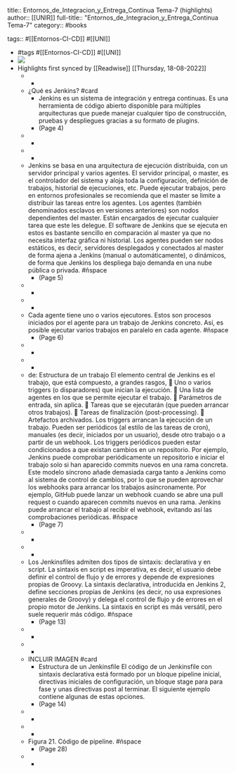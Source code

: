title:: Entornos_de_Integracion_y_Entrega_Continua Tema-7 (highlights)
author:: [[UNIR]]
full-title:: "Entornos_de_Integracion_y_Entrega_Continua Tema-7"
category:: #books

tags:: #[[Entornos-CI-CD]] #[[UNI]]

- #tags #[[Entornos-CI-CD]] #[[UNI]]
- ![](https://readwise-assets.s3.amazonaws.com/media/uploaded_book_covers/profile_22942/5360dc73-d287-4d6f-8309-e6ddfbb2ce3e.jpg)
- Highlights first synced by [[Readwise]] [[Thursday, 18-08-2022]]
	- -
	- ¿Qué es Jenkins? #card
		- Jenkins es un sistema de integración y entrega continuas. Es una herramienta de código abierto disponible para múltiples arquitecturas que puede manejar cualquier tipo  de  construcción,  pruebas  y  despliegues  gracias  a  su  formato  de  plugins.
		- (Page 4)
	- -
	- -
	- Jenkins  se  basa  en  una  arquitectura  de  ejecución  distribuida,  con  un  servidor principal y varios agentes. El  servidor  principal,  o  master,  es  el  controlador  del  sistema  y  aloja  toda  la configuración,  definición  de  trabajos,  historial  de  ejecuciones,  etc.  Puede  ejecutar trabajos,  pero  en  entornos  profesionales  se  recomienda  que  el  master  se  limite  a distribuir las tareas entre los agentes. Los  agentes  (también  denominados  esclavos  en  versiones  anteriores)  son  nodos dependientes del master. Están encargados de ejecutar cualquier tarea que este les delegue.  El  software  de  Jenkins  que  se  ejecuta  en  estos  es  bastante  sencillo  en comparación al master ya que no necesita interfaz gráfica ni historial. Los agentes pueden ser nodos estáticos, es decir, servidores desplegados y conectados al master de forma ajena a Jenkins (manual o automáticamente), o dinámicos, de forma que Jenkins los despliega bajo demanda en una nube pública o privada. #ñspace
		- (Page 5)
	- -
	- -
	- Cada agente tiene uno o varios ejecutores. Estos son procesos iniciados por el agente para  un  trabajo  de  Jenkins  concreto.  Así,  es  posible  ejecutar  varios  trabajos  en paralelo en cada agente. #ñspace
		- (Page 6)
	- -
	- -
	- de: Estructura de un trabajo El elemento central de Jenkins es el trabajo, que está compuesto, a grandes rasgos,   Uno o varios triggers (o disparadores) que inician la ejecución.   Una lista de agentes en los que se permite ejecutar el trabajo.   Parámetros de entrada, sin aplica.   Tareas que se ejecutarán (que pueden arrancar otros trabajos).   Tareas de finalización (post-processing).   Artefactos archivados. Los triggers arrancan la ejecución de un trabajo. Pueden ser periódicos (al estilo de las tareas de cron), manuales (es decir, iniciados por un usuario), desde otro trabajo o a partir de un webhook. Los  triggers  periódicos  pueden  estar  condicionados  a  que  existan  cambios  en  un repositorio. Por ejemplo, Jenkins puede comprobar periódicamente un repositorio e iniciar el trabajo solo si han aparecido commits nuevos en una rama concreta. Este modelo síncrono añade demasiada carga tanto a Jenkins como al sistema de control de cambios, por lo que se pueden aprovechar los webhooks para arrancar los trabajos asíncronamente. Por ejemplo, GitHub puede lanzar un webhook cuando se abre una pull request o cuando aparecen commits nuevos en una rama. Jenkins puede arrancar el trabajo al recibir el webhook, evitando así las comprobaciones periódicas. #ñspace
		- (Page 7)
	- -
	- -
	- Los Jenkinsfiles admiten dos tipos de sintaxis: declarativa y en script. La sintaxis en script es imperativa, es decir, el usuario debe definir el control de flujo y de errores y depende de expresiones propias de Groovy. La sintaxis declarativa, introducida en Jenkins 2, define secciones propias de Jenkins (es decir, no usa expresiones generales de Groovy) y delega el control de flujo y de errores en el propio motor de Jenkins. La sintaxis en script es más versátil, pero suele requerir más código. #ñspace
		- (Page 13)
	- -
	- -
	- INCLUIR IMAGEN #card
		- Estructura de un Jenkinsfile El  código  de  un  Jenkinsfile  con  sintaxis  declarativa  está  formado  por  un  bloque pipeline inicial, directivas iniciales de configuración, un bloque stage para para fase y  unas  directivas  post  al  terminar.  El  siguiente  ejemplo  contiene  algunas  de  estas opciones.
		- (Page 14)
	- -
	- -
	- Figura 21. Código de pipeline. #ñspace
		- (Page 28)
	- -